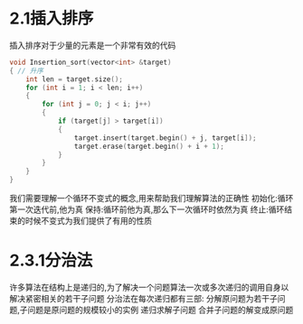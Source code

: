 # 2.1插入排序
插入排序对于少量的元素是一个非常有效的代码
```c++
void Insertion_sort(vector<int> &target)
{ // 升序
	int len = target.size();
	for (int i = 1; i < len; i++)
	{
		for (int j = 0; j < i; j++)
		{
			if (target[j] > target[i])
			{
				target.insert(target.begin() + j, target[i]);
				target.erase(target.begin() + i + 1);
			}
		}
	}
}

```
我们需要理解一个循环不变式的概念,用来帮助我们理解算法的正确性
初始化:循环第一次迭代前,他为真
保持:循环前他为真,那么下一次循环时依然为真
终止:循环结束的时候不变式为我们提供了有用的性质
# 2.3.1分治法
许多算法在结构上是递归的,为了解决一个问题算法一次或多次递归的调用自身以解决紧密相关的若干子问题
分治法在每次递归都有三部:
分解原问题为若干子问题,子问题是原问题的规模较小的实例
递归求解子问题
合并子问题的解变成原问题
